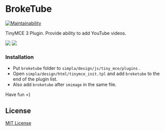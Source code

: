 # BrokeTube

[![Maintainability](https://api.codeclimate.com/v1/badges/3fa76f1d13879799db42/maintainability)](https://codeclimate.com/github/brokeyourbike/broketube/maintainability)

TinyMCE 3 Plugin. Provide ability to add YouTube videos.

![](http://i.imgur.com/QL6cKbd.jpg)
![](http://i.imgur.com/7yY0Acg.png)

### Installation

- Put `broketube` folder to `simpla/design/js/tiny_mce/plugins` .
- Open `simpla/design/html/tinymce_init.tpl` and add `broketube` to the end of the plugin list.
- Also add `broketube` after `smimage` in the same file.

Have fun =)

## License
[MIT License](https://github.com/brokeyourbike/broketube/blob/main/LICENSE)
